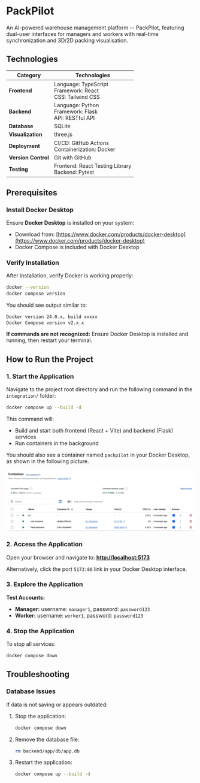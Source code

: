 # PackPilot

An AI-powered warehouse management platform -- PackPilot, featuring dual-user interfaces for managers and workers with real-time synchronization and 3D/2D packing visualisation.


## Technologies

| Category | Technologies |
|----------|--------------|
| **Frontend** | Language: TypeScript<br>Framework: React<br>CSS: Tailwind CSS|
| **Backend** | Language: Python<br>Framework: Flask<br>API: RESTful API |
| **Database** | SQLite |
| **Visualization** | three.js |
| **Deployment** | CI/CD: GitHub Actions<br>Containerization: Docker |
| **Version Control** | Git with GitHub |
| **Testing** | Frontend: React Testing Library <br>Backend: Pytest|

## Prerequisites

### Install Docker Desktop

Ensure **Docker Desktop** is installed on your system:
- Download from: [https://www.docker.com/products/docker-desktop](https://www.docker.com/products/docker-desktop)
- Docker Compose is included with Docker Desktop

### Verify Installation

After installation, verify Docker is working properly:

```bash
docker --version
docker compose version
```

You should see output similar to:
```
Docker version 24.0.x, build xxxxx
Docker Compose version v2.x.x
```
**If commands are not recognized:** Ensure Docker Desktop is installed and running, then restart your terminal.

## How to Run the Project

### 1. Start the Application

Navigate to the project root directory and run the following command in the `integration/` folder:

```bash
docker compose up --build -d
```

This command will:
- Build and start both frontend (React + Vite) and backend (Flask) services
- Run containers in the background

You should also see a container named `packpilot` in your Docker Desktop, as shown in the following picture.

![Docker Desktop Containers](docker-containers.png)

### 2. Access the Application

Open your browser and navigate to: **[http://localhost:5173](http://localhost:5173)**

Alternatively, click the port `5173:80` link in your Docker Desktop interface.

### 3. Explore the Application

**Test Accounts:** 
- **Manager:** username: `manager1`, password: `password123`
- **Worker:** username: `worker1`, password: `password123`

### 4. Stop the Application

To stop all services:

```bash
docker compose down
```

## Troubleshooting

### Database Issues

If data is not saving or appears outdated:

1. Stop the application:
   ```bash
   docker compose down
   ```

2. Remove the database file:
   ```bash
   rm backend/app/db/app.db
   ```

3. Restart the application:
   ```bash
   docker compose up --build -d
   ```